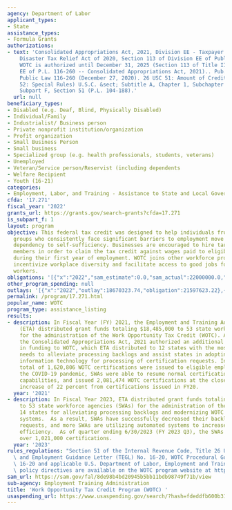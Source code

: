 ```yaml
---
agency: Department of Labor
applicant_types:
- State
assistance_types:
- Formula Grants
authorizations:
- text: 'Consolidated Appropriations Act, 2021, Division EE - Taxpayer Certainty and
    Disaster Tax Relief Act of 2020, Section 113 of Division EE of Public Law 116-260,
    WOTC is authorized until December 31, 2025 (Section 113 of Title III, Division
    EE of P.L. 116-260 -- Consolidated Appropriations Act, 2021).. Pub. L. 116th Congress,
    Public Law 116-260 (December 27, 2020). 26 USC 51: Amount of Credit / (26 USC
    52: Special Rules) U.S.C. &sect; Subtitle A, Chapter 1, Subchapter A, Part IV,
    Subpart F, Section 51 (P.L. 104-188).'
  url: null
beneficiary_types:
- Disabled (e.g. Deaf, Blind, Physically Disabled)
- Individual/Family
- Industrialist/ Business person
- Private nonprofit institution/organization
- Profit organization
- Small Business Person
- Small business
- Specialized group (e.g. health professionals, students, veterans)
- Unemployed
- Veteran/Service person/Reservist (including dependents
- Welfare Recipient
- Youth (16-21)
categories:
- Employment, Labor, and Training - Assistance to State and Local Governments
cfda: '17.271'
fiscal_year: '2022'
grants_url: https://grants.gov/search-grants?cfda=17.271
is_subpart_f: 1
layout: program
objective: This federal tax credit was designed to help individuals from certain targeted
  groups who consistently face significant barriers to employment move from economic
  dependency to self-sufficiency. Businesses are encouraged to hire targeted group
  members in order to claim the tax credit against wages paid to eligible new hire(s)
  during their first year of employment. WOTC joins other workforce programs that
  incentivize workplace diversity and facilitate access to good jobs for American
  workers.
obligations: '[{"x":"2022","sam_estimate":0.0,"sam_actual":22000000.0,"usa_spending_actual":19340863.89},{"x":"2023","sam_estimate":21000000.0,"sam_actual":0.0,"usa_spending_actual":20889254.2},{"x":"2024","sam_estimate":21000000.0,"sam_actual":0.0,"usa_spending_actual":20597622.38}]'
other_program_spending: null
outlays: '[{"x":"2022","outlay":18670323.74,"obligation":21597623.22},{"x":"2023","outlay":18649127.68,"obligation":20985000.0},{"x":"2024","outlay":8366758.26,"obligation":20985000.0}]'
permalink: /program/17.271.html
popular_name: WOTC
program_type: assistance_listing
results:
- description: In Fiscal Year (FY) 2021, the Employment and Training Administration
    (ETA) distributed grant funds totaling $18,485,000 to 53 state workforce agencies
    for the administration of the Work Opportunity Tax Credit (WOTC). Additionally,
    the Consolidated Appropriations Act, 2021 authorized an additional $2,500,000
    in funding to WOTC, which ETA distributed to 12 states with the most critical
    needs to alleviate processing backlogs and assist states in adopting or modernizing
    information technology for processing of certification requests. In FY 2020, a
    total of 1,620,806 WOTC certifications were issued to eligible employers. Following
    the COVID-19 pandemic, SWAs were able to resume normal certification request processing
    capabilities, and issued 2,081,474 WOTC certifications at the close of FY21, an
    increase of 22 percent from certifications issued in FY20.
  year: '2021'
- description: In Fiscal Year 2023, ETA distributed grant funds totaling $21,000,000
    to 53 state workforce agencies (SWAs) for the administration of the WOTC and to
    14 states for alleviating processing backlogs and modernizing WOTC processing
    systems.  As a result, SWAs have successfully decreased their backlog of certification
    requests, and more SWAs are utilizing automated systems to increase processing
    efficiency.  As of quarter ending 6/30/2023 (FY 2023 Q3), the SWAs have issued
    over 1,021,000 certifications.
  year: '2023'
rules_regulations: "Section 51 of the Internal Revenue Code, Title 26 U.S.C. \nTraining\
  \ and Employment Guidance Letter (TEGL) No. 16-20, WOTC Procedural Guidance.\nTEGL\
  \ 16-20 and applicable U.S. Department of Labor, Employment and Training Administration\
  \ policy directives are available on the WOTC program website at https://www.dol.gov/agencies/eta/wotc/resources."
sam_url: https://sam.gov/fal/8de98b4bd20945b5bb11bdb98749f71b/view
sub-agency: Employment Training Administration
title: 'Work Opportunity Tax Credit Program (WOTC) '
usaspending_url: https://www.usaspending.gov/search/?hash=fdeddfb600b31ab0062f37f796ecb65d
---
```

